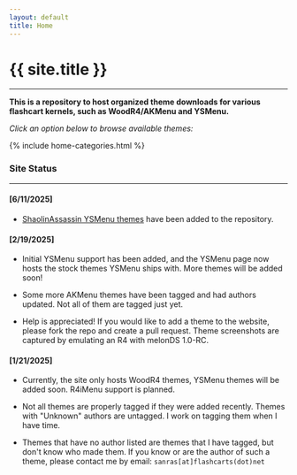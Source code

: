 ```yaml
---
layout: default
title: Home
---
```


# {{ site.title }}

---

**This is a repository to host organized theme downloads for various flashcart kernels, such as WoodR4/AKMenu and YSMenu.**

*Click an option below to browse available themes:*

{% include home-categories.html %}

### Site Status
---

#### [6/11/2025]

- [ShaolinAssassin YSMenu themes](https://www.deviantart.com/shaolinassassin/gallery/27116814/ysmenu-skins) have been added to the repository.

#### [2/19/2025]

- Initial YSMenu support has been added, and the YSMenu page now hosts the stock themes YSMenu ships with. More themes will be added soon!

- Some more AKMenu themes have been tagged and had authors updated. Not all of them are tagged just yet.

- Help is appreciated! If you would like to add a theme to the website, please fork the repo and create a pull request. Theme screenshots are captured by emulating an R4 with melonDS 1.0-RC.

#### [1/21/2025]

- Currently, the site only hosts WoodR4 themes, YSMenu themes will be added soon. R4iMenu support is planned.

- Not all themes are properly tagged if they were added recently. Themes with "Unknown" authors are untagged. I work on tagging them when I have time.

- Themes that have no author listed are themes that I have tagged, but don't know who made them. If you know or are the author of such a theme, please contact me by email: `sanras[at]flashcarts(dot)net`
